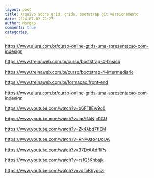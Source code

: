 ```yaml
---
layout: post
title: Arquivo Sobre grid, grids, bootstrap git versionamento
date: 2024-07-02 22:27
author: Morgao
comments: true
categories: 
---
```

https://www.alura.com.br/curso-online-grids-uma-apresentacao-com-indesign<br />
<br />
https://www.treinaweb.com.br/curso/bootstrap-4-basico<br />
<br />
https://www.treinaweb.com.br/curso/bootstrap-4-intermediario<br />
<br />
https://www.treinaweb.com.br/formacao/front-end<br />
<br />
https://www.alura.com.br/curso-online-grids-uma-apresentacao-com-indesign<br />
<br />
https://www.youtube.com/watch?v=b6FTIlEw9o0<br />
<br />
https://www.youtube.com/watch?v=xpABkNjxRCU<br />
<br />
https://www.youtube.com/watch?v=Zk4Abd7fIEM<br />
<br />
https://www.youtube.com/watch?v=RNvQzo4DoOA<br />
<br />
https://www.youtube.com/watch?v=37DyAAdRiPs<br />
<br />
https://www.youtube.com/watch?v=rsfQ5Knbsjk<br />
<br />
https://www.youtube.com/watch?v=vdTxBhypczI <br />
<br />

